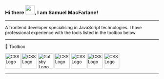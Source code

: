 ### Hi there <img src="https://raw.githubusercontent.com/MartinHeinz/MartinHeinz/master/wave.gif" width="30px">, I am Samuel MacFarlane!

---

A frontend developer specialising in JavaScript technologies. I have professional experience with the tools listed in the toolbox below

---

🧰 Toolbox

<img src="https://cdn.worldvectorlogo.com/logos/logo-javascript.svg" alt="CSS Logo" width="50" height="50"/> <img src="https://cdn.worldvectorlogo.com/logos/react-2.svg" alt="CSS Logo" width="50" height="50"/> <img src="https://cdn.worldvectorlogo.com/logos/gatsby-logo.svg" alt="Gatsby Logo" width="50" height="50"/> <img src="https://cdn.worldvectorlogo.com/logos/material-ui-1.svg" alt="CSS Logo" width="50" height="50"/> <img src="https://cdn.worldvectorlogo.com/logos/html-1.svg" alt="CSS Logo" width="50" height="50"/> <img src="https://cdn.worldvectorlogo.com/logos/css-3.svg" alt="CSS Logo" width="50" height="50"/> <img src="https://cdn.worldvectorlogo.com/logos/nodejs.svg" alt="CSS Logo" width="50" height="50"/>


---
